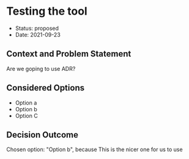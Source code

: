 # Testing the tool

* Status: proposed
* Date: 2021-09-23

## Context and Problem Statement

Are we goping to use ADR?

## Considered Options

* Option a
* Option b
* Option C

## Decision Outcome

Chosen option: "Option b", because This is the nicer one for us to use
